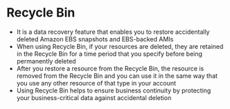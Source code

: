 
# Recycle Bin 
- It is a data recovery feature that enables you to restore accidentally deleted Amazon EBS snapshots and EBS-backed 
  AMIs
- When using Recycle Bin, if your resources are deleted, they are retained in the Recycle Bin for a time period that you 
  specify before being permanently deleted
- After you restore a resource from the Recycle Bin, the resource is removed from the Recycle Bin and you can use it in 
  the same way that you use any other resource of that type in your account
- Using Recycle Bin helps to ensure business continuity by protecting your business-critical data against accidental 
  deletion